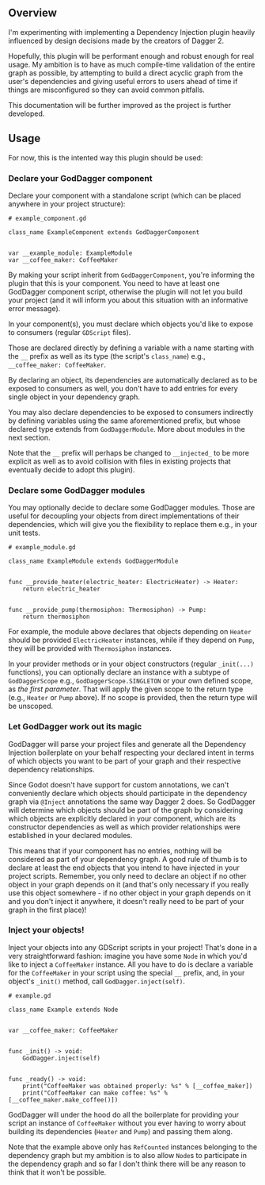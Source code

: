 ## Overview

I'm experimenting with implementing a Dependency Injection plugin heavily influenced by design decisions made by the creators of Dagger 2.

Hopefully, this plugin will be performant enough and robust enough for real usage. My ambition is to have as much compile-time validation of the entire graph as possible, by attempting to build a direct acyclic graph from the user's dependencies and giving useful errors to users ahead of time if things are misconfigured so they can avoid common pitfalls.

This documentation will be further improved as the project is further developed.


## Usage

For now, this is the intented way this plugin should be used:


### Declare your GodDagger component

Declare your component with a standalone script (which can be placed anywhere in your project structure):

```gdscript
# example_component.gd

class_name ExampleComponent extends GodDaggerComponent


var __example_module: ExampleModule
var __coffee_maker: CoffeeMaker
```

By making your script inherit from `GodDaggerComponent`, you're informing the plugin that this is your component. You need to have at least one GodDagger component script, otherwise the plugin will not let you build your project (and it will inform you about this situation with an informative error message).

In your component(s), you must declare which objects you'd like to expose to consumers (regular `GDScript` files).

Those are declared directly by defining a variable with a name starting with the `__` prefix as well as its type (the script's `class_name`) e.g., `__coffee_maker: CoffeeMaker`.

By declaring an object, its dependencies are automatically declared as to be exposed to consumers as well, you don't have to add entries for every single object in your dependency graph.

You may also declare dependencies to be exposed to consumers indirectly by defining variables using the same aforementioned prefix, but whose declared type extends from `GodDaggerModule`. More about modules in the next section.

Note that the `__` prefix will perhaps be changed to `__injected_` to be more explicit as well as to avoid collision with files in existing projects that eventually decide to adopt this plugin). 


### Declare some GodDagger modules

You may optionally decide to declare some GodDagger modules. Those are useful for decoupling your objects from direct implementations of their dependencies, which will give you the flexibility to replace them e.g., in your unit tests.

```gdscript
# example_module.gd

class_name ExampleModule extends GodDaggerModule


func __provide_heater(electric_heater: ElectricHeater) -> Heater:
	return electric_heater


func __provide_pump(thermosiphon: Thermosiphon) -> Pump:
	return thermosiphon
```

For example, the module above declares that objects depending on `Heater` should be provided `ElectricHeater` instances, while if they depend on `Pump`, they will be provided with `Thermosiphon` instances.

In your provider methods or in your object constructors (regular `_init(...)` functions), you can optionally declare an instance with a subtype of `GodDaggerScope` e.g., `GodDaggerScope.SINGLETON` or your own defined scope, as *the first parameter*. That will apply the given scope to the return type (e.g., `Heater` or `Pump` above). If no scope is provided, then the return type will be unscoped.

### Let GodDagger work out its magic

GodDagger will parse your project files and generate all the Dependency Injection boilerplate on your behalf respecting your declared intent in terms of which objects you want to be part of your graph and their respective dependency relationships.

Since Godot doesn't have support for custom annotations, we can't conveniently declare which objects should participate in the dependency graph via `@Inject` annotations the same way Dagger 2 does. So GodDagger will determine which objects should be part of the graph by considering which objects are explicitly declared in your component, which are its constructor dependencies as well as which provider relationships were established in your declared modules.

This means that if your component has no entries, nothing will be considered as part of your dependency graph. A good rule of thumb is to declare at least the end objects that you intend to have injected in your project scripts. Remember, you only need to declare an object if no other object in your graph depends on it (and that's only necessary if you really use this object somewhere - if no other object in your graph depends on it and you don't inject it anywhere, it doesn't really need to be part of your graph in the first place)!


### Inject your objects!

Inject your objects into any GDScript scripts in your project! That's done in a very straightforward fashion: imagine you have some `Node` in which you'd like to inject a `CoffeeMaker` instance. All you have to do is declare a variable for the `CoffeeMaker` in your script using the special `__` prefix, and, in your object's `_init()` method, call `GodDagger.inject(self)`.

```gdscript
# example.gd

class_name Example extends Node


var __coffee_maker: CoffeeMaker


func _init() -> void:
	GodDagger.inject(self)


func _ready() -> void:
	print("CoffeeMaker was obtained properly: %s" % [__coffee_maker])
	print("CoffeeMaker can make coffee: %s" % [__coffee_maker.make_coffee()])
```

GodDagger will under the hood do all the boilerplate for providing your script an instance of `CoffeeMaker` without you ever having to worry about building its dependencies (`Heater` and `Pump`) and passing them along.


Note that the example above only has `RefCounted` instances belonging to the dependency graph but my ambition is to also allow `Node`s to participate in the dependency graph and so far I don't think there will be any reason to think that it won't be possible.
